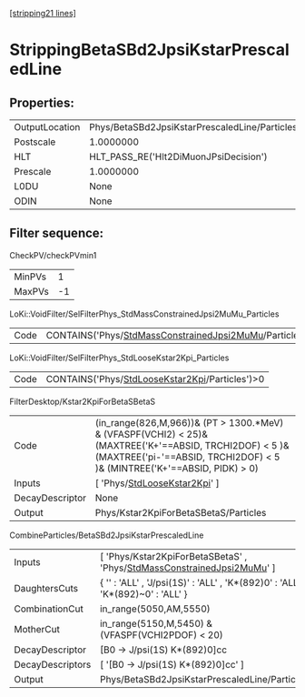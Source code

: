 [[stripping21 lines]](./stripping21-index)

# StrippingBetaSBd2JpsiKstarPrescaledLine

## Properties:

|                |                                               |
|----------------|-----------------------------------------------|
| OutputLocation | Phys/BetaSBd2JpsiKstarPrescaledLine/Particles |
| Postscale      | 1.0000000                                     |
| HLT            | HLT_PASS_RE('Hlt2DiMuonJPsiDecision')         |
| Prescale       | 1.0000000                                     |
| L0DU           | None                                          |
| ODIN           | None                                          |

## Filter sequence:

CheckPV/checkPVmin1

|        |     |
|--------|-----|
| MinPVs | 1   |
| MaxPVs | -1  |

LoKi::VoidFilter/SelFilterPhys_StdMassConstrainedJpsi2MuMu_Particles

|      |                                                                                                                        |
|------|------------------------------------------------------------------------------------------------------------------------|
| Code | CONTAINS('Phys/[StdMassConstrainedJpsi2MuMu](./stripping21-commonparticles-stdmassconstrainedjpsi2mumu)/Particles')\>0 |

LoKi::VoidFilter/SelFilterPhys_StdLooseKstar2Kpi_Particles

|      |                                                                                                    |
|------|----------------------------------------------------------------------------------------------------|
| Code | CONTAINS('Phys/[StdLooseKstar2Kpi](./stripping21-commonparticles-stdloosekstar2kpi)/Particles')\>0 |

FilterDesktop/Kstar2KpiForBetaSBetaS

|                 |                                                                                                                                                                                         |
|-----------------|-----------------------------------------------------------------------------------------------------------------------------------------------------------------------------------------|
| Code            | (in_range(826,M,966))& (PT \> 1300.\*MeV) & (VFASPF(VCHI2) \< 25)& (MAXTREE('K+'==ABSID, TRCHI2DOF) \< 5 )& (MAXTREE('pi-'==ABSID, TRCHI2DOF) \< 5 )& (MINTREE('K+'==ABSID, PIDK) \> 0) |
| Inputs          | [ 'Phys/[StdLooseKstar2Kpi](./stripping21-commonparticles-stdloosekstar2kpi)' ]                                                                                                       |
| DecayDescriptor | None                                                                                                                                                                                    |
| Output          | Phys/Kstar2KpiForBetaSBetaS/Particles                                                                                                                                                   |

CombineParticles/BetaSBd2JpsiKstarPrescaledLine

|                  |                                                                                                                                       |
|------------------|---------------------------------------------------------------------------------------------------------------------------------------|
| Inputs           | [ 'Phys/Kstar2KpiForBetaSBetaS' , 'Phys/[StdMassConstrainedJpsi2MuMu](./stripping21-commonparticles-stdmassconstrainedjpsi2mumu)' ] |
| DaughtersCuts    | { '' : 'ALL' , 'J/psi(1S)' : 'ALL' , 'K\*(892)0' : 'ALL' , 'K\*(892)~0' : 'ALL' }                                                     |
| CombinationCut   | in_range(5050,AM,5550)                                                                                                                |
| MotherCut        | in_range(5150,M,5450) & (VFASPF(VCHI2PDOF) \< 20)                                                                                     |
| DecayDescriptor  | [B0 -\> J/psi(1S) K\*(892)0]cc                                                                                                      |
| DecayDescriptors | [ '[B0 -\> J/psi(1S) K\*(892)0]cc' ]                                                                                              |
| Output           | Phys/BetaSBd2JpsiKstarPrescaledLine/Particles                                                                                         |
